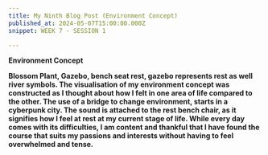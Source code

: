 ```yaml
---
title: My Ninth Blog Post (Environment Concept)
published_at: 2024-05-07T15:00:00.000Z
snippet: WEEK 7 - SESSION 1

---
```

**Environment Concept**

**Blossom Plant, Gazebo, bench seat rest, gazebo represents rest as well river symbols. The visualisation of my environment concept was constructed as I thought about how I felt in one area of life compared to the other. 
The use of a bridge to change environment, starts in a cyberpunk city. The sound is attached to the rest bench chair, as it signifies how I feel at rest at my current stage of life. While every day comes with its difficulties, I am content and thankful that I have found the course that suits my passions and interests without having to feel overwhelmed and tense.**

<!-- **A written and/or visual breakdown of how your environment will change or evolve over the journey, and how this connects to your concept. This can include visual references such as your colour palette(s), inspiration, and so on.** -->                                                                                   




<!-- # This is h1

## This is h2

_underline_

**bold** -->
